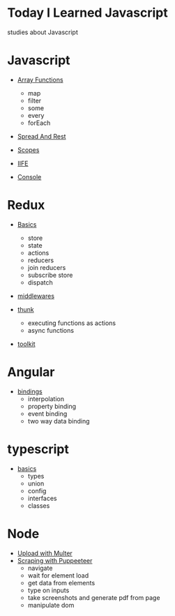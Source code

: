 # Today I Learned Javascript 
studies about Javascript

# Javascript 
- [Array Functions](javascript/arrayFunctions.js)
    - map
    - filter
    - some
    - every
    - forEach


- [Spread And Rest](javascript/spreadAndRest.js)

- [Scopes](javascript/scope.js)

- [IIFE](javascript/iife.js)

- [Console](javascript/console.js)


# Redux
- [Basics](redux/basics.js)
    - store
    - state
    - actions
    - reducers
    - join reducers
    - subscribe store
    - dispatch

- [middlewares](redux/middleware.js)

- [thunk](redux/thunk.js)
    - executing functions as actions
    - async functions

- [toolkit](redux/toolkit.js)


# Angular
- [bindings](angular/bindings.md)
    - interpolation
    - property binding
    - event binding
    - two way data binding


# typescript
- [basics](typescript/basics.ts)
    - types
    - union
    - config
    - interfaces
    - classes


# Node
- [Upload with Multer](node/imgUpload/multer.js)
- [Scraping with Puppeeteer](node/scraping/puppeteer.js)
    - navigate
    - wait for element load
    - get data from elements
    - type on inputs
    - take screenshots and generate pdf from page
    - manipulate dom
